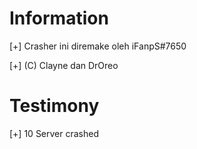 # Information
[+] Crasher ini diremake oleh iFanpS#7650

[+] (C) Clayne dan DrOreo

# Testimony
[+] 10 Server crashed
